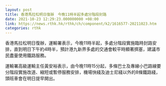```yaml
---
layout: post
title: 香港馬拉松明日復辦　今晚11時半起多處分階段封路
date: 2021-10-23 12:29:23.000000000 +08:00
link: https://news.rthk.hk/rthk/ch/component/k2/1616577-20211023.htm
categories: rthk
---
```


香港馬拉松明日復辦，運輸署表示，今晚11時半起，多處分階段實施臨時封路安排，直到明日下午約4時半，預計港九新界多處的交通會較平時顯著擠塞，建議市民盡量使用鐵路服務。

運輸署高級運輸主任黃安裕表示，由今晚11時15分起，多條巴士及專線小巴路線要分階段實施改道、縮短或暫停服務安排，機場快綫及迪士尼綫以外的8條鐵路綫，頭班車會在明日提早開出。
